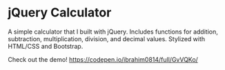 # jQuery Calculator

A simple calculator that I built with jQuery. Includes functions for addition, subtraction, multiplication, division, and decimal values. Stylized with HTML/CSS and Bootstrap.

Check out the demo!
https://codepen.io/ibrahim0814/full/GvVQKo/
